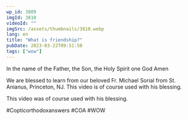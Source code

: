 ```yaml
---
wp_id: 3809
imgId: 3810
videoId: ""
imgSrc: /assets/thumbnails/3810.webp
lang: en
title: "What is friendship?"
pubDate: 2023-03-22T09:51:50
tags: ["wow"]
---
```


<!-- page: 6 -->

<p>In the name of the Father, the Son, the Holy Spirit one God Amen</p>
<p>We are blessed to learn from our beloved Fr. Michael Sorial from St. Anianus, Princeton, NJ. This video is of course used with his blessing.</p>
<p>This video was of course used with his blessing.</p>
<p>#Copticorthodoxanswers #COA #WOW</p>
